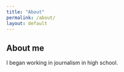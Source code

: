 ```yaml
---
title: "About"
permalink: /about/
layout: default
---
```


## About me

I began working in journalism in high school.

